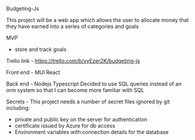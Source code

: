 Budgeting-Js

  This project will be a web app which allows the user to allocate money that 
  they have earned into a series of categories and goals

MVP
  - store and track goals

Trello link - https://trello.com/b/vyEzer2K/budgeting-js 

Front end -
  MUI
  React

Back end  - 
  Nodejs
  Typescript
  Decided to use SQL queries instead of an orm system so that I
  can become more familiar with SQL

Secrets -
This project needs a number of secret files ignored by git including:
- private and public key on the server for authentication
- certificate issued by Azure for db access
- Environment variables with connection details for the database
